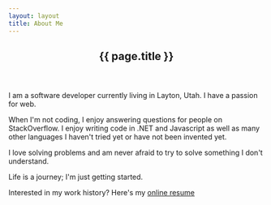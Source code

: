 ```yaml
---
layout: layout
title: About Me
---
```

<article class="post single">
    <header class="page-header">
        <h2>{{ page.title }}</h2>
    </header>
    <p class="jumbotron">I am a software developer currently living in Layton, Utah. I have a passion for web.</p>
    <p>When I'm not coding, I enjoy answering questions for people on StackOverflow. I enjoy writing code in .NET and Javascript as well as many other languages I haven't tried yet or have not been invented yet.</p>
	<p>I love solving problems and am never afraid to try to solve something I don't understand.</p>
	<p>Life is a journey; I'm just getting started.</p>
	<p>
		Interested in my work history? 
		Here's my <a href="http://careers.stackoverflow.com/darrenkopp">online resume</a>
	</p>
</article>
